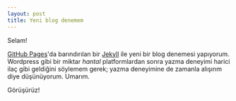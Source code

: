 ```yaml
---
layout: post
title: Yeni blog denemem
---
```

Selam!

[GitHub Pages][ghp]'da barındırılan bir [Jekyll][jekyll] ile yeni bir blog denemesi yapıyorum. Wordpress gibi bir miktar _hantal_ platformlardan sonra yazma deneyimi harici ilaç gibi geldiğini söylemem gerek; yazma deneyimine de zamanla alışırım diye düşünüyorum. Umarım.

Görüşürüz!

[ghp]: https://pages.github.com
[jekyll]: https://jekyllrb.com
